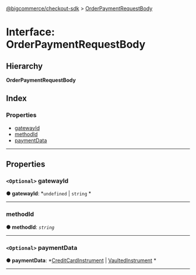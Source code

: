 [@bigcommerce/checkout-sdk](../README.md) > [OrderPaymentRequestBody](../interfaces/orderpaymentrequestbody.md)

# Interface: OrderPaymentRequestBody

## Hierarchy

**OrderPaymentRequestBody**

## Index

### Properties

* [gatewayId](orderpaymentrequestbody.md#gatewayid)
* [methodId](orderpaymentrequestbody.md#methodid)
* [paymentData](orderpaymentrequestbody.md#paymentdata)

---

## Properties

<a id="gatewayid"></a>

### `<Optional>` gatewayId

**● gatewayId**: *`undefined` |
`string`
*

___
<a id="methodid"></a>

###  methodId

**● methodId**: *`string`*

___
<a id="paymentdata"></a>

### `<Optional>` paymentData

**● paymentData**: *[CreditCardInstrument](creditcardinstrument.md) |
[VaultedInstrument](vaultedinstrument.md)
*

___

